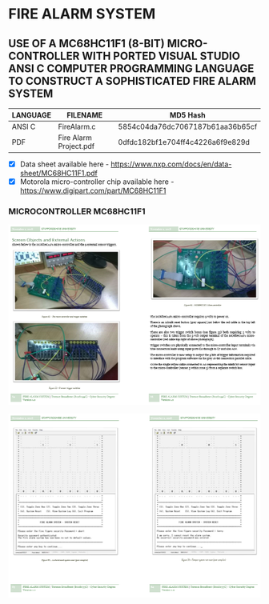 
# FIRE ALARM SYSTEM
## USE OF A MC68HC11F1 (8-BIT) MICRO-CONTROLLER WITH PORTED VISUAL STUDIO ANSI C COMPUTER PROGRAMMING LANGUAGE TO CONSTRUCT A SOPHISTICATED FIRE ALARM SYSTEM

| LANGUAGE | FILENAME               | MD5 Hash                         |
|------    |------                  | -------                          |
| ANSI C   | FireAlarm.c            | 5854c04da76dc7067187b61aa36b65cf |
| PDF      | Fire Alarm Project.pdf | 0dfdc182bf1e704ff4c4226a6f9e829d |

- [x] Data sheet available here - https://www.nxp.com/docs/en/data-sheet/MC68HC11F1.pdf
- [x] Motorola micro-controller chip available here - https://www.digipart.com/part/MC68HC11F1

### MICROCONTROLLER MC68HC11F1

![Screenshot](MC68HC11F1.PNG)

![Screenshot](DISPLAY.PNG)
